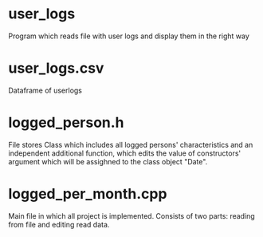 # user_logs
Program which reads file with user logs and display them in the right way

# user_logs.csv
Dataframe of userlogs
# logged_person.h
File stores Class which includes all logged persons' characteristics and an independent additional function, which edits the value of constructors' argument which will be assighned to the class object "Date".
# logged_per_month.cpp
Main file in which all project is implemented. Consists of two parts: reading from file and editing read data.
